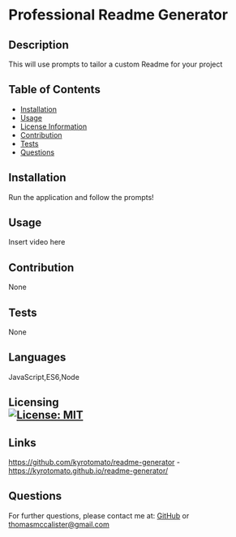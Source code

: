 
# Professional Readme Generator
## Description
This will use prompts to tailor a custom Readme for your project
## Table of Contents
- [Installation](#installation)
- [Usage](#usage)
- [License Information](#license)
- [Contribution](#contribution)
- [Tests](#tests)
- [Questions](#questions)
## Installation
Run the application and follow the prompts!
## Usage
Insert video here
## Contribution
None
## Tests
None
## Languages
JavaScript,ES6,Node

## Licensing <br>  [![License: MIT](https://img.shields.io/badge/License-MIT-yellow.svg)](https://opensource.org/licenses/MIT)
        

## Links
https://github.com/kyrotomato/readme-generator - 
https://kyrotomato.github.io/readme-generator/
## Questions
For further questions, please contact me at: [GitHub]('https://github.com/'kyrotomato) or thomasmccalister@gmail.com
    